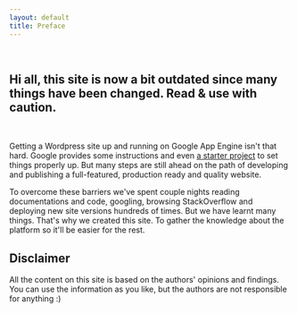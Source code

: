 ```yaml
---
layout: default
title: Preface
---
```


&nbsp;

## Hi all, this site is now a bit outdated since many things have been changed. Read & use with caution.

&nbsp;

Getting a Wordpress site up and running on Google App Engine isn't that hard. Google provides some instructions and even [a starter project][wpstarter] to set things properly up. But many steps are still ahead on the path of developing and publishing a full-featured, production ready and quality website.

To overcome these barriers we've spent couple nights reading documentations and code, googling, browsing StackOverflow and deploying new site versions hundreds of times. But we have learnt many things. That's why we created this site. To gather the knowledge about the platform so it'll be easier for the rest.

## Disclaimer

All the content on this site is based on the authors' opinions and findings. You can use the information as you like, but the authors are not responsible for anything :)


[wpstarter]: https://github.com/GoogleCloudPlatform/appengine-php-wordpress-starter-project

